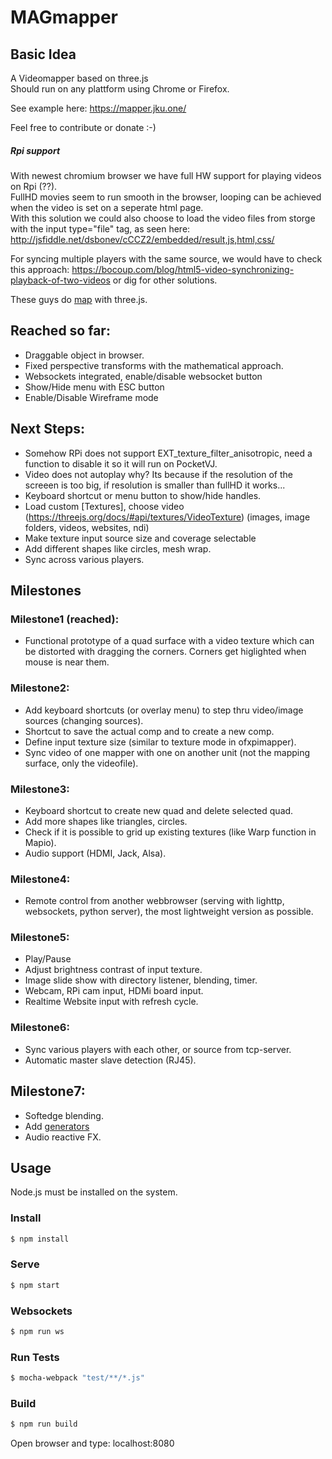 # MAGmapper
## Basic Idea
A Videomapper based on three.js</br>
Should run on any plattform using Chrome or Firefox.

See example here: https://mapper.jku.one/

Feel free to contribute or donate :-)


##### Rpi support
With newest chromium browser we have full HW support for playing videos on Rpi (??).</br>
FullHD movies seem to run smooth in the browser, looping can be achieved when the video is set on a seperate html page. </br>
With this solution we could also choose to load the video files from storge with the input type="file" tag, as seen here: http://jsfiddle.net/dsbonev/cCCZ2/embedded/result,js,html,css/  </br>

For syncing multiple players with the same source, we would have to check this approach: https://bocoup.com/blog/html5-video-synchronizing-playback-of-two-videos or dig for other solutions.

These guys do [map](http://www.floz.fr/Tsuki8Projection-mapping-in-Japan) with three.js. 


## Reached so far:

- Draggable object in browser.
- Fixed perspective transforms with the mathematical approach.
- Websockets integrated, enable/disable websocket button
- Show/Hide menu with ESC button
- Enable/Disable Wireframe mode



## Next Steps:

- Somehow RPi does not support EXT_texture_filter_anisotropic, need a function to disable it so it will run on PocketVJ.
- Video does not autoplay why? Its because if the resolution of the screeen is too big, if resolution is smaller than fullHD it works...
- Keyboard shortcut or menu button to show/hide handles.
- Load custom [Textures], choose video (https://threejs.org/docs/#api/textures/VideoTexture) (images, image folders, videos, websites, ndi)
- Make texture input source size and coverage selectable
- Add different shapes like circles, mesh wrap.
- Sync across various players.

## Milestones
### Milestone1 (reached):
- Functional prototype of a quad surface with a video texture which can be distorted with dragging the corners. Corners get higlighted when mouse is near them.


### Milestone2:
- Add keyboard shortcuts (or overlay menu) to step thru video/image sources (changing sources).
- Shortcut to save the actual comp and to create a new comp.
- Define input texture size (similar to texture mode in ofxpimapper).
- Sync video of one mapper with one on another unit (not the mapping surface, only the videofile).

### Milestone3:
- Keyboard shortcut to create new quad and delete selected quad.
- Add more shapes like triangles, circles.
- Check if it is possible to grid up existing textures (like Warp function in  Mapio).
- Audio support (HDMI, Jack, Alsa).

### Milestone4:
- Remote control from another webbrowser (serving with lighttp, websockets, python server), the most lightweight version as possible.

### Milestone5:
- Play/Pause
- Adjust brightness contrast of input texture.
- Image slide show with directory listener, blending, timer.
- Webcam, RPi cam input, HDMi board input.
- Realtime Website input with refresh cycle.

### Milestone6:
- Sync various players with each other, or source from tcp-server.
- Automatic master slave detection (RJ45).

## Milestone7:
- Softedge blending.
- Add [generators](https://threejs.org/examples/?q=partic#canvas_particles_sprites)
- Audio reactive FX.


## Usage

Node.js must be installed on the system.

### Install
```sh
$ npm install
```

### Serve
```sh
$ npm start
```

### Websockets
```sh
$ npm run ws
```


### Run Tests
```sh
$ mocha-webpack "test/**/*.js"
```


### Build
```sh
$ npm run build
```

Open browser and type: localhost:8080
